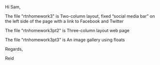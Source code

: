 

Hi Sam,

The file "rtnhomework3" is 
Two-column layout, fixed “social media bar” on the left side of the page with a link to Facebook and Twitter

The file "rtnhomework3pt2" is 
Three-column layout web page

The file "rtnhomework3pt3" is 
An image gallery using floats



Regards,

Reid